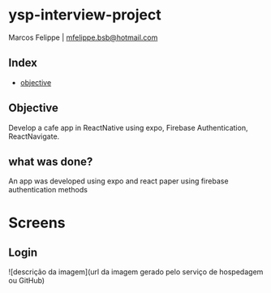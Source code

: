 # ysp-interview-project 
Marcos Felippe | mfelippe.bsb@hotmail.com

## Index 

* [objective](#Objective)


## Objective
Develop a cafe app in ReactNative using expo, Firebase Authentication, ReactNavigate.

## what was done?
An app was developed using expo and react paper using firebase authentication methods

# Screens

## Login 
![descrição da imagem](url da imagem gerado pelo serviço de hospedagem ou GitHub)




